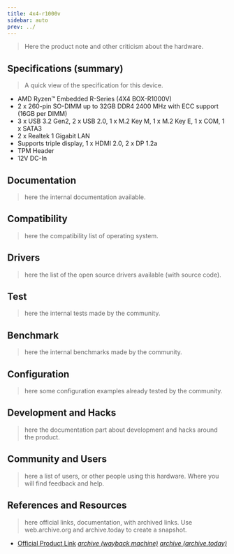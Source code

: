 ```yaml
---
title: 4x4-r1000v
sidebar: auto
prev: ../
---
```


> Here the product note and other criticism about the hardware.

## Specifications (summary)

> A quick view of the specification for this device.

 * AMD Ryzen™ Embedded R-Series (4X4 BOX-R1000V)
 * 2 x 260-pin SO-DIMM up to 32GB DDR4 2400 MHz with ECC support (16GB per DIMM)
 * 3 x USB 3.2 Gen2, 2 x USB 2.0, 1 x M.2 Key M, 1 x M.2 Key E, 1 x COM, 1 x SATA3
 * 2 x Realtek 1 Gigabit LAN
 * Supports triple display, 1 x HDMI 2.0, 2 x DP 1.2a
 * TPM Header
 * 12V DC-In

## Documentation

> here the internal documentation available.

## Compatibility

> here the compatibility list of operating system.

## Drivers

> here the list of the open source drivers available (with source
> code).

## Test

> here the internal tests made by the community.

## Benchmark

> here the internal benchmarks made by the community.

## Configuration

> here some configuration examples already tested by the community.

## Development and Hacks

> here the documentation part about development and hacks around the
> product.

## Community and Users

> here a list of users, or other people using this hardware. Where you
> will find feedback and help.

## References and Resources

> here official links, documentation, with archived links. Use
> web.archive.org and archive.today to create a snapshot.

 * [Official Product Link](https://www.asrockind.com/en-gb/4X4-R1000V)
   [*archive (wayback machine)*](https://web.archive.org/save/https://www.asrockind.com/en-gb/4X4-R1000V)
   [*archive (archive.today)*](https://archive.ph/wip/tcZHV)
